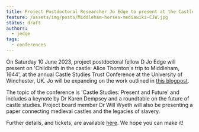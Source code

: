 ```yaml
---
title: Project Postdoctoral Researcher Jo Edge to present at the Castle Studies Trust Conference
feature: /assets/img/posts/Middleham-horses-mediawiki-CJW.jpg
status: draft
authors:
  - jedge
tags:
  - conferences
---
```


On Saturday 10 June 2023, project postdoctoral fellow D Jo Edge will present on 'Childbirth in the castle: Alice Thornton's trip to Middleham, 1644', at the annual Castle Studies Trust Conference at the University of Winchester, UK. Jo will be expanding on the work outlined in [this blogpost](https://thornton.kdl.kcl.ac.uk/posts/blog/2022-07-25-alice-thornton-middleham-castle/).

The topic of the conference is 'Castle Studies: Present and Future' and includes a keynote by Dr Karen Dempsey and a roundtable on the future of castle studies. Project board member Dr Will Wyeth will also be presenting a paper connecting medieval castles and the legacies of slavery.

Further details, and tickets, are available [here](https://www.eventbrite.co.uk/e/castle-studies-present-and-future-castle-studies-trust-conference-tickets-617969562597?fbclid=IwAR0eSnlDTnTqjXxibsAvJrdCN--pKxKem4Srd-sIK5H5G6_LX7vvEI8BC2Y). We hope you can make it!